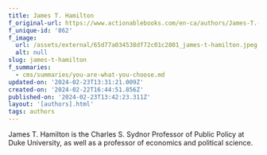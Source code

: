 ```yaml
---
title: James T. Hamilton
f_original-url: https://www.actionablebooks.com/en-ca/authors/James-T.-Hamilton/
f_unique-id: '862'
f_image:
  url: /assets/external/65d77a034538df72c01c2801_james-t-hamilton.jpeg
  alt: null
slug: james-t-hamilton
f_summaries:
  - cms/summaries/you-are-what-you-choose.md
updated-on: '2024-02-23T13:31:21.009Z'
created-on: '2024-02-22T16:44:51.856Z'
published-on: '2024-02-23T13:42:23.311Z'
layout: '[authors].html'
tags: authors
---
```


James T. Hamilton is the Charles S. Sydnor Professor of Public Policy at Duke University, as well as a professor of economics and political science.
